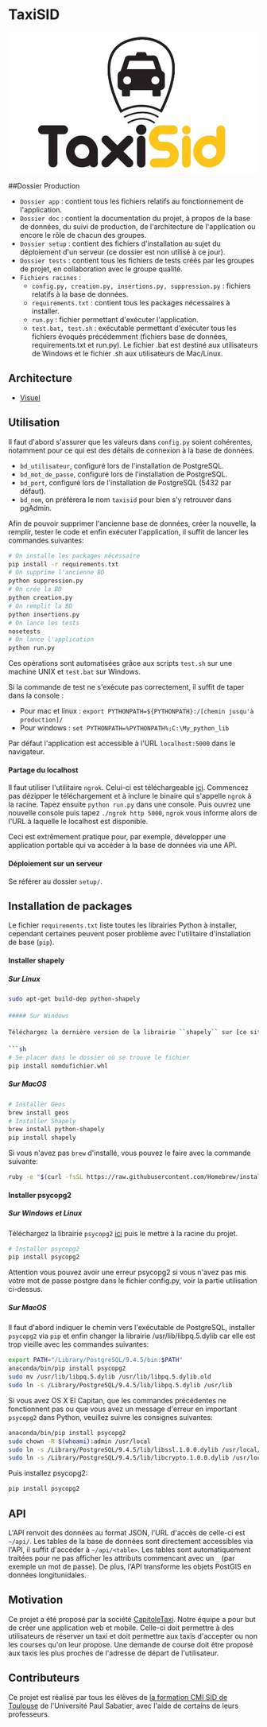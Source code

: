 # TaxiSID

![Logo](app/static/img/taxisid.jpg)

##Dossier Production

- ``Dossier app`` : contient tous les fichiers relatifs au fonctionnement de l'application.
- ``Dossier doc`` : contient la documentation du projet, à propos de la base de données, du suivi de production, de l'architecture de l'application ou encore le rôle de chacun des groupes.
- ``Dossier setup`` : contient des fichiers d'installation au sujet du déploiement d'un serveur (ce dossier est non utilisé à ce jour).
- ``Dossier tests`` : contient tous les fichiers de tests créés par les groupes de projet, en collaboration avec le groupe qualité.
- ``Fichiers racines`` :
  * ``config.py, creation.py, insertions.py, suppression.py`` : fichiers relatifs à la base de données.
  * ``requirements.txt`` : contient tous les packages nécessaires à installer.
  * ``run.py`` : fichier permettant d'exécuter l'application.
  * ``test.bat, test.sh`` : exécutable permettant d'exécuter tous les fichiers évoqués précédemment (fichiers base de données, requirements.txt et run.py). Le fichier .bat est destiné aux utilisateurs de Windows et le fichier .sh aux utilisateurs de Mac/Linux.

## Architecture

- [Visuel](doc/architecture.png)

## Utilisation

Il faut d'abord s'assurer que les valeurs dans ``config.py`` soient cohérentes, notamment pour ce qui est des détails de connexion à la base de données.

- ``bd_utilisateur``, configuré lors de l'installation de PostgreSQL.
- ``bd_mot_de_passe``, configuré lors de l'installation de PostgreSQL.
- ``bd_port``, configuré lors de l'installation de PostgreSQL (5432 par défaut).
- ``bd_nom``, on préfèrera le nom ``taxisid`` pour bien s'y retrouver dans pgAdmin.

Afin de pouvoir supprimer l'ancienne base de données, créer la nouvelle, la remplir, tester le code et enfin exécuter l'application, il suffit de lancer les commandes suivantes:

```sh
# On installe les packages nécessaire
pip install -r requirements.txt
# On supprime l'ancienne BD
python suppression.py
# On crée la BD
python creation.py
# On remplit la BD
python insertions.py
# On lance les tests
nosetests
# On lance l'application
python run.py
```

Ces opérations sont automatisées grâce aux scripts ``test.sh`` sur une machine UNIX et ``test.bat`` sur Windows.

Si la commande de test ne s'exécute pas correctement, il suffit de taper dans la console :
  * Pour mac et linux : ``export PYTHONPATH=${PYTHONPATH}:/[chemin jusqu'à production]/``
  * Pour windows : ``set PYTHONPATH=%PYTHONPATH%;C:\My_python_lib``

Par défaut l'application est accessible à l'URL ``localhost:5000`` dans le navigateur.

#### Partage du localhost

Il faut utiliser l'utilitaire ``ngrok``. Celui-ci est téléchargeable [ici](https://ngrok.com/download). Commencez pas dézipper le téléchargement et à inclure le binaire qui s'appelle ``ngrok`` à la racine. Tapez ensuite ``python run.py`` dans une console. Puis ouvrez une nouvelle console puis tapez ``./ngrok http 5000``, ``ngrok`` vous informe alors de l'URL à laquelle le localhost est disponible.

Ceci est extrêmement pratique pour, par exemple, développer une application portable qui va accéder à la base de données via une API.

#### Déploiement sur un serveur

Se référer au dossier ``setup/``.

## Installation de packages

Le fichier ``requirements.txt`` liste toutes les librairies Python à installer, cependant certaines peuvent poser problème avec l'utilitaire d'installation de base (``pip``).

#### Installer shapely

##### Sur Linux

```sh
sudo apt-get build-dep python-shapely

##### Sur Windows
  
Téléchargez la dernière version de la librairie ``shapely`` sur [ce site](http://www.lfd.uci.edu/~gohlke/pythonlibs/#shapely) puis mettez la dans le dossier de votre projet.

```sh
# Se placer dans le dossier où se trouve le fichier
pip install nomdufichier.whl
```

##### Sur MacOS

```sh
# Installer Geos
brew install geos
# Installer Shapely
brew install python-shapely
pip install shapely
```

Si vous n'avez pas ``brew`` d'installé, vous pouvez le faire avec la commande suivante:

```sh
ruby -e "$(curl -fsSL https://raw.githubusercontent.com/Homebrew/install/master/install)"
```

#### Installer psycopg2

##### Sur Windows et Linux

Téléchargez la librairie ``psycopg2`` [ici](http://www.lfd.uci.edu/~gohlke/pythonlibs/#psycopg) puis le mettre à la racine du projet.

```sh
# Installer psycopg2
pip install psycopg2
```

Attention vous pouvez avoir une erreur psycopg2 si vous n'avez pas mis votre mot de passe postgre dans le fichier config.py, voir la partie utilisation ci-dessus.

##### Sur MacOS

Il faut d'abord indiquer le chemin vers l'exécutable de PostgreSQL, installer ``psycopg2`` via ``pip`` et enfin changer la librairie /usr/lib/libpq.5.dylib car elle est trop vieille avec les commandes suivantes:

```sh
export PATH="/Library/PostgreSQL/9.4.5/bin:$PATH"
anaconda/bin/pip install psycopg2
sudo mv /usr/lib/libpq.5.dylib /usr/lib/libpq.5.dylib.old
sudo ln -s /Library/PostgreSQL/9.4.5/lib/libpq.5.dylib /usr/lib
```

Si vous avez OS X El Capitan, que les commandes précédentes ne fonctionnent pas ou que vous avez un message d'erreur en important ``psycopg2`` dans Python, veuillez suivre les consignes suivantes:

```sh
anaconda/bin/pip install psycopg2
sudo chown -R $(whoami):admin /usr/local
sudo ln -s /Library/PostgreSQL/9.4.5/lib/libssl.1.0.0.dylib /usr/local/lib/
sudo ln -s /Library/PostgreSQL/9.4.5/lib/libcrypto.1.0.0.dylib /usr/local/lib/
```

Puis installez psycopg2:

```sh
pip install psycopg2
```

## API

L'API renvoit des données au format JSON, l'URL d'accès de celle-ci est ``~/api/``. Les tables de la base de données sont directement accessibles via l'API, il suffit d'accéder à ``~/api/<table>``. Les tables sont automatiquement traitées pour ne pas afficher les attributs commencant avec un ``_`` (par exemple un mot de passe). De plus, l'API transforme les objets PostGIS en données longitunidales.


## Motivation

Ce projet a été proposé par la société [CapitoleTaxi](http://www.capitole-taxi.com/reserver-un-taxi-toulouse-midi-pyrenees-50.html). Notre équipe a pour but de créer une application web et mobile. Celle-ci doit permettre à des utilisateurs de réserver un taxi et doit permettre aux taxis d'accepter ou non les courses qu'on leur propose. Une demande de course doit être proposé aux taxis les plus proches de l'adresse de départ de l'utilisateur.


## Contributeurs

Ce projet est réalisé par tous les élèves de [la formation CMI SID de Toulouse](https://cmisid.univ-tlse3.fr/) de l'Université Paul Sabatier, avec l'aide de certains de leurs professeurs.

